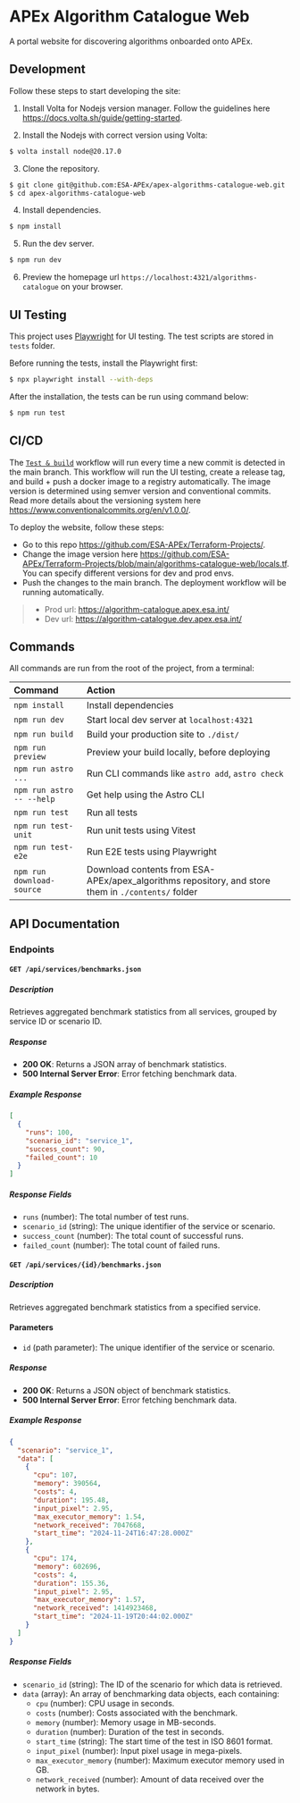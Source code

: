 # APEx Algorithm Catalogue Web

A portal website for discovering algorithms onboarded onto APEx.

## Development

Follow these steps to start developing the site:

1. Install Volta for Nodejs version manager. Follow the guidelines here https://docs.volta.sh/guide/getting-started.

2. Install the Nodejs with correct version using Volta:

```sh
$ volta install node@20.17.0
```

3. Clone the repository.

```sh
$ git clone git@github.com:ESA-APEx/apex-algorithms-catalogue-web.git
$ cd apex-algorithms-catalogue-web
```

4. Install dependencies.

```sh
$ npm install
```

5. Run the dev server.

```sh
$ npm run dev
```

6. Preview the homepage url `https://localhost:4321/algorithms-catalogue` on your browser.

## UI Testing

This project uses [Playwright](https://playwright.dev/) for UI testing. The test scripts are stored in `tests` folder. 

Before running the tests, install the Playwright first:

```sh
$ npx playwright install --with-deps
```

After the installation, the tests can be run using command below:

```sh
$ npm run test
```

## CI/CD

The [`Test & build`](https://github.com/ESA-APEx/apex-algorithms-catalogue-web/actions/workflows/build.yml) workflow will run every time a new commit is detected in the main branch. This workflow will run the UI testing, create a release tag, and build + push a docker image to a registry automatically. The image version is determined using semver version and conventional commits. Read more details about the versioning system here https://www.conventionalcommits.org/en/v1.0.0/.

To deploy the website, follow these steps:

- Go to this repo https://github.com/ESA-APEx/Terraform-Projects/.
- Change the image version here https://github.com/ESA-APEx/Terraform-Projects/blob/main/algorithms-catalogue-web/locals.tf. You can specify different versions for dev and prod envs.
- Push the changes to the main branch. The deployment workflow will be running automatically.

> - Prod url: https://algorithm-catalogue.apex.esa.int/
> - Dev url: https://algorithm-catalogue.dev.apex.esa.int/ 

## Commands

All commands are run from the root of the project, from a terminal:

| Command                   | Action                                                                                             |
| :------------------------ | :------------------------------------------------------------------------------------------------- |
| `npm install`             | Install dependencies                                                                               |
| `npm run dev`             | Start local dev server at `localhost:4321`                                                         |
| `npm run build`           | Build your production site to `./dist/`                                                            |
| `npm run preview`         | Preview your build locally, before deploying                                                       |
| `npm run astro ...`       | Run CLI commands like `astro add`, `astro check`                                                   |
| `npm run astro -- --help` | Get help using the Astro CLI                                                                       |
| `npm run test`            | Run all tests                                                                                      |
| `npm run test-unit`       | Run unit tests using Vitest                                                                        |
| `npm run test-e2e`        | Run E2E tests using Playwright                                                                     |
| `npm run download-source` | Download contents from ESA-APEx/apex_algorithms repository, and store them in `./contents/` folder |

## API Documentation

### Endpoints

#### `GET /api/services/benchmarks.json`

##### Description

Retrieves aggregated benchmark statistics from all services, grouped by service ID or scenario ID.

##### Response

- **200 OK**: Returns a JSON array of benchmark statistics.
- **500 Internal Server Error**: Error fetching benchmark data.

##### Example Response

```json
[
  {
    "runs": 100,
    "scenario_id": "service_1",
    "success_count": 90,
    "failed_count": 10
  }
]
```

##### Response Fields

- `runs` (number): The total number of test runs.
- `scenario_id` (string): The unique identifier of the service or scenario.
- `success_count` (number): The total count of successful runs.
- `failed_count` (number): The total count of failed runs.

#### `GET /api/services/{id}/benchmarks.json`

##### Description

Retrieves aggregated benchmark statistics from a specified service.

#### Parameters

- `id` (path parameter): The unique identifier of the service or scenario.

##### Response

- **200 OK**: Returns a JSON object of benchmark statistics.
- **500 Internal Server Error**: Error fetching benchmark data.

##### Example Response

```json
{
  "scenario": "service_1",
  "data": [
    {
      "cpu": 107,
      "memory": 390564,
      "costs": 4,
      "duration": 195.48,
      "input_pixel": 2.95,
      "max_executor_memory": 1.54,
      "network_received": 7047668,
      "start_time": "2024-11-24T16:47:28.000Z"
    },
    {
      "cpu": 174,
      "memory": 602696,
      "costs": 4,
      "duration": 155.36,
      "input_pixel": 2.95,
      "max_executor_memory": 1.57,
      "network_received": 1414923468,
      "start_time": "2024-11-19T20:44:02.000Z"
    }
  ]
}
```

##### Response Fields

- `scenario_id` (string): The ID of the scenario for which data is retrieved.
- `data` (array): An array of benchmarking data objects, each containing:
  - `cpu` (number): CPU usage in seconds.
  - `costs` (number): Costs associated with the benchmark.
  - `memory` (number): Memory usage in MB-seconds.
  - `duration` (number): Duration of the test in seconds.
  - `start_time` (string): The start time of the test in ISO 8601 format.
  - `input_pixel` (number): Input pixel usage in mega-pixels.
  - `max_executor_memory` (number): Maximum executor memory used in GB.
  - `network_received` (number): Amount of data received over the network in bytes.